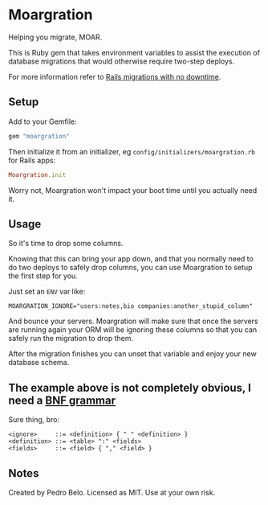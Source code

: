 # Moargration

Helping you migrate, MOAR.

This is Ruby gem that takes environment variables to assist the execution of database migrations that would otherwise require two-step deploys.

For more information refer to [Rails migrations with no downtime](http://pedro.herokuapp.com/past/2011/7/13/rails_migrations_with_no_downtime/).


## Setup

Add to your Gemfile:

```ruby
gem "moargration"
```

Then initialize it from an initializer, eg `config/initializers/moargration.rb` for Rails apps:

```ruby
Moargration.init
```

Worry not, Moargration won't impact your boot time until you actually need it.


## Usage

So it's time to drop some columns.

Knowing that this can bring your app down, and that you normally need to do two deploys to safely drop columns, you can use Moargration to setup the first step for you.

Just set an `ENV` var like:

    MOARGRATION_IGNORE="users:notes,bio companies:another_stupid_column"

And bounce your servers. Moargration will make sure that once the servers are running again your ORM will be ignoring these columns so that you can safely run the migration to drop them.

After the migration finishes you can unset that variable and enjoy your new database schema.


## The example above is not completely obvious, I need a [BNF grammar](http://en.wikipedia.org/wiki/Backus%E2%80%93Naur_Form)

Sure thing, bro:

    <ignore>     ::= <definition> { " " <definition> }
    <definition> ::= <table> ":" <fields>
    <fields>     ::= <field> { "," <field> }


## Notes

Created by Pedro Belo.
Licensed as MIT.
Use at your own risk.